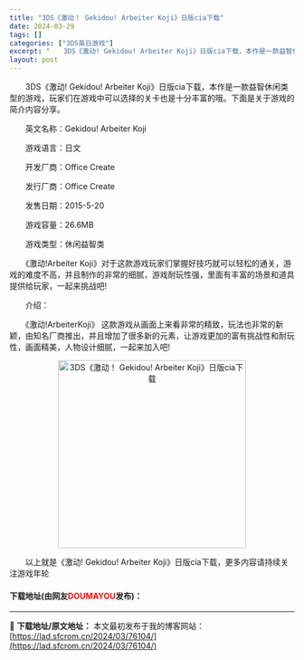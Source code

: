 ```yaml
---
title: "3DS《激动！ Gekidou! Arbeiter Koji》日版cia下载"
date: 2024-03-29
tags: []
categories: ["3DS英日游戏"]
excerpt: "　　3DS《激动! Gekidou! Arbeiter Koji》日版cia下载，本作是一款益智休闲类型的游戏，玩家们在游戏中可以选择的关卡也是十分丰富的哦。下面是关于游戏的简介内容分享。 　　英文名称：Gekidou! Arbeiter Koji 　　游戏语言：日文 　　开发厂商：Office C&hellip;"
layout: post
---
```


 <p>　　3DS《激动! Gekidou! Arbeiter Koji》日版cia下载，本作是一款益智休闲类型的游戏，玩家们在游戏中可以选择的关卡也是十分丰富的哦。下面是关于游戏的简介内容分享。</p> <p>　　英文名称：Gekidou! Arbeiter Koji</p> <p>　　游戏语言：日文</p> <p>　　开发厂商：Office Create</p> <p>　　发行厂商：Office Create</p> <p>　　发售日期：2015-5-20</p> <p>　　游戏容量：26.6MB</p> <p>　　游戏类型：休闲益智类</p> <p>　　《激动!Arbeiter Koji》对于这款游戏玩家们掌握好技巧就可以轻松的通关，游戏的难度不高，并且制作的非常的细腻，游戏耐玩性强，里面有丰富的场景和道具提供给玩家，一起来挑战吧!</p> <p>　　介绍：</p> <p>　　《激动!ArbeiterKoji》 这款游戏从画面上来看非常的精致，玩法也非常的新颖，由知名厂商推出，并且增加了很多新的元素，让游戏更加的富有挑战性和耐玩性，画面精美，人物设计细腻，一起来加入吧!</p> <p align="center"><img align="" border="0" src="https://lad.sfcrom.cn/wp-content/uploads/2024/03/20240329_66063493c2c8c.jpg" width="332" alt="3DS《激动！ Gekidou! Arbeiter Koji》日版cia下载" /></p> <p>　　以上就是《激动! Gekidou! Arbeiter Koji》日版cia下载，更多内容请持续关注游戏年轮</p> <p><h4>下载地址(由网友<font color="red">DOUMAYOU</font>发布)：</h4></p> 

---
📖 **下载地址/原文地址：** 本文最初发布于我的博客网站：[https://lad.sfcrom.cn/2024/03/76104/](https://lad.sfcrom.cn/2024/03/76104/)
